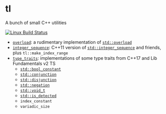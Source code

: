 # tl
A bunch of small C++ utilities

[![Linux Build Status](https://travis-ci.org/TartanLlama/tl.png?branch=master)](https://travis-ci.org/TartanLlama/tl)

- [`overload`](https://github.com/TartanLlama/tl/blob/master/include/tl/overload.hpp): a rudimentary implementation of [`std::overload`](http://open-std.org/JTC1/SC22/WG21/docs/papers/2016/p0051r2.pdf)
- [`integer_sequence`](https://github.com/TartanLlama/tl/blob/master/include/tl/integer_sequence.hpp): C++11 version of [`std::integer_sequence`](http://en.cppreference.com/w/cpp/utility/integer_sequence) and friends, plus `tl::make_index_range`
- [`type_traits`](https://github.com/TartanLlama/tl/blob/master/include/tl/type_traits.hpp): implementations of some type traits from C++17 and Lib Fundamentals v2 TS
  - [`std::bool_constant`](http://en.cppreference.com/w/cpp/types/integral_constant)
  - [`std::conjunction`](http://en.cppreference.com/w/cpp/types/conjunction)
  - [`std::disjunction`](http://en.cppreference.com/w/cpp/types/disjunction)
  - [`std::negation`](http://en.cppreference.com/w/cpp/types/negation)
  - [`std::void_t`](http://en.cppreference.com/w/cpp/types/void_t)
  - [`std::is_detected`](http://en.cppreference.com/w/cpp/experimental/is_detected)
  - `index_constant`
  - `variadic_size`
